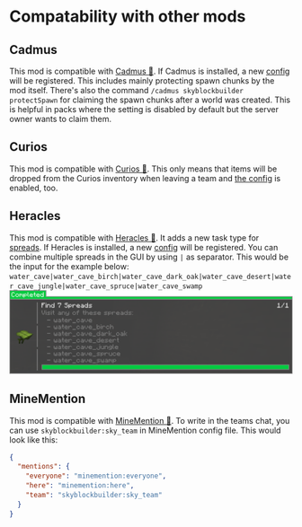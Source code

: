 # Compatability with other mods
## Cadmus
This mod is compatible with [Cadmus 🔗](https://modrinth.com/mod/cadmus). If Cadmus is installed, a new 
[config](config/compat/cadmus.md) will be registered. This includes mainly protecting spawn chunks by the mod itself.
There's also the command `/cadmus skyblockbuilder protectSpawn` for claiming the spawn chunks after a world was created.
This is helpful in packs where the setting is disabled by default but the server owner wants to claim them.

## Curios
This mod is compatible with [Curios 🔗](https://modrinth.com/mod/curios). This only means that
items will be dropped from the Curios inventory when leaving a team and
[the config](config/inventory.md#dropping-inventory) is enabled, too.

## Heracles
This mod is compatible with [Heracles 🔗](https://modrinth.com/mod/heracles). It adds a new task type for
[spreads](packdev/packdev.md#configuring-templates). If Heracles is installed, a new [config](config/compat/heracles.md)
will be registered. You can combine multiple spreads in the GUI by using `|` as separator. This would be the input for 
the example below: 
`water_cave|water_cave_birch|water_cave_dark_oak|water_cave_desert|water_cave_jungle|water_cave_spruce|water_cave_swamp`
![](../../assets/projects/skyblock-builder/compat/heracles.png)

## MineMention
This mod is compatible with [MineMention 🔗](https://modrinth.com/mod/minemention). To write in the 
teams chat, you can use `skyblockbuilder:sky_team` in MineMention config file. This would look like this:
```json
{
  "mentions": {
    "everyone": "minemention:everyone",
    "here": "minemention:here",
    "team": "skyblockbuilder:sky_team"
  }
}
```